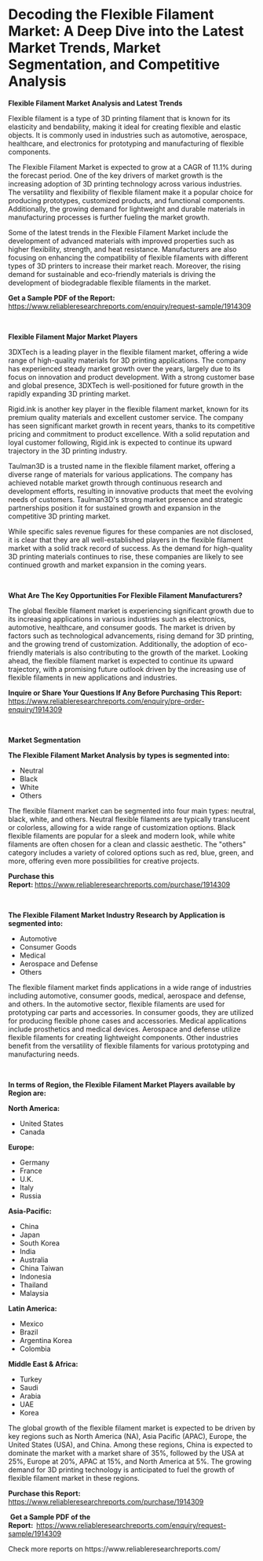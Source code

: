 <p><h1>Decoding the Flexible Filament Market: A Deep Dive into the Latest Market Trends, Market Segmentation, and Competitive Analysis</h1></p><p><strong>Flexible Filament Market Analysis and Latest Trends</strong></p>
<p><p>Flexible filament is a type of 3D printing filament that is known for its elasticity and bendability, making it ideal for creating flexible and elastic objects. It is commonly used in industries such as automotive, aerospace, healthcare, and electronics for prototyping and manufacturing of flexible components.</p><p>The Flexible Filament Market is expected to grow at a CAGR of 11.1% during the forecast period. One of the key drivers of market growth is the increasing adoption of 3D printing technology across various industries. The versatility and flexibility of flexible filament make it a popular choice for producing prototypes, customized products, and functional components. Additionally, the growing demand for lightweight and durable materials in manufacturing processes is further fueling the market growth.</p><p>Some of the latest trends in the Flexible Filament Market include the development of advanced materials with improved properties such as higher flexibility, strength, and heat resistance. Manufacturers are also focusing on enhancing the compatibility of flexible filaments with different types of 3D printers to increase their market reach. Moreover, the rising demand for sustainable and eco-friendly materials is driving the development of biodegradable flexible filaments in the market.</p></p>
<p><strong>Get a Sample PDF of the Report:&nbsp;</strong> <a href="https://www.reliableresearchreports.com/enquiry/request-sample/1914309">https://www.reliableresearchreports.com/enquiry/request-sample/1914309</a></p>
<p>&nbsp;</p>
<p><strong>Flexible Filament Major Market Players</strong></p>
<p><p>3DXTech is a leading player in the flexible filament market, offering a wide range of high-quality materials for 3D printing applications. The company has experienced steady market growth over the years, largely due to its focus on innovation and product development. With a strong customer base and global presence, 3DXTech is well-positioned for future growth in the rapidly expanding 3D printing market.</p><p>Rigid.ink is another key player in the flexible filament market, known for its premium quality materials and excellent customer service. The company has seen significant market growth in recent years, thanks to its competitive pricing and commitment to product excellence. With a solid reputation and loyal customer following, Rigid.ink is expected to continue its upward trajectory in the 3D printing industry.</p><p>Taulman3D is a trusted name in the flexible filament market, offering a diverse range of materials for various applications. The company has achieved notable market growth through continuous research and development efforts, resulting in innovative products that meet the evolving needs of customers. Taulman3D's strong market presence and strategic partnerships position it for sustained growth and expansion in the competitive 3D printing market.</p><p>While specific sales revenue figures for these companies are not disclosed, it is clear that they are all well-established players in the flexible filament market with a solid track record of success. As the demand for high-quality 3D printing materials continues to rise, these companies are likely to see continued growth and market expansion in the coming years.</p></p>
<p>&nbsp;</p>
<p><strong>What Are The Key Opportunities For Flexible Filament Manufacturers?</strong></p>
<p><p>The global flexible filament market is experiencing significant growth due to its increasing applications in various industries such as electronics, automotive, healthcare, and consumer goods. The market is driven by factors such as technological advancements, rising demand for 3D printing, and the growing trend of customization. Additionally, the adoption of eco-friendly materials is also contributing to the growth of the market. Looking ahead, the flexible filament market is expected to continue its upward trajectory, with a promising future outlook driven by the increasing use of flexible filaments in new applications and industries.</p></p>
<p><strong>Inquire or Share Your Questions If Any Before Purchasing This Report:</strong> <a href="https://www.reliableresearchreports.com/enquiry/pre-order-enquiry/1914309">https://www.reliableresearchreports.com/enquiry/pre-order-enquiry/1914309</a></p>
<p>&nbsp;</p>
<p><strong>Market Segmentation</strong></p>
<p><strong>The Flexible Filament Market Analysis by types is segmented into:</strong></p>
<p><ul><li>Neutral</li><li>Black</li><li>White</li><li>Others</li></ul></p>
<p><p>The flexible filament market can be segmented into four main types: neutral, black, white, and others. Neutral flexible filaments are typically translucent or colorless, allowing for a wide range of customization options. Black flexible filaments are popular for a sleek and modern look, while white filaments are often chosen for a clean and classic aesthetic. The "others" category includes a variety of colored options such as red, blue, green, and more, offering even more possibilities for creative projects.</p></p>
<p><strong>Purchase this Report:&nbsp;</strong><a href="https://www.reliableresearchreports.com/purchase/1914309">https://www.reliableresearchreports.com/purchase/1914309</a></p>
<p>&nbsp;</p>
<p><strong>The Flexible Filament Market Industry Research by Application is segmented into:</strong></p>
<p><ul><li>Automotive</li><li>Consumer Goods</li><li>Medical</li><li>Aerospace and Defense</li><li>Others</li></ul></p>
<p><p>The flexible filament market finds applications in a wide range of industries including automotive, consumer goods, medical, aerospace and defense, and others. In the automotive sector, flexible filaments are used for prototyping car parts and accessories. In consumer goods, they are utilized for producing flexible phone cases and accessories. Medical applications include prosthetics and medical devices. Aerospace and defense utilize flexible filaments for creating lightweight components. Other industries benefit from the versatility of flexible filaments for various prototyping and manufacturing needs.</p></p>
<p>&nbsp;</p>
<p><strong>In terms of Region, the Flexible Filament Market Players available by Region are:</strong></p>
<p>
    <p> <strong> North America: </strong>
        <ul>
            <li>United States</li>
            <li>Canada</li>
        </ul>
        </p> 
    <p> <strong> Europe: </strong>
        <ul>
            <li>Germany</li>
            <li>France</li>
            <li>U.K.</li>
            <li>Italy</li>
            <li>Russia</li>
        </ul>
        </p> 
    <p> <strong> Asia-Pacific: </strong>
        <ul>
            <li>China</li>
            <li>Japan</li>
            <li>South Korea</li>
            <li>India</li>
            <li>Australia</li>
            <li>China Taiwan</li>
            <li>Indonesia</li>
            <li>Thailand</li>
            <li>Malaysia</li>
        </ul>
        </p> 
    <p> <strong> Latin America: </strong>
        <ul>
            <li>Mexico</li>
            <li>Brazil</li>
            <li>Argentina Korea</li>
            <li>Colombia</li>
        </ul>
        </p> 
    <p> <strong> Middle East & Africa: </strong>
        <ul>
            <li>Turkey</li>
            <li>Saudi</li>
            <li>Arabia</li>
            <li>UAE</li>
            <li>Korea</li>
        </ul>
    </p>
    </p>
<p><p>The global growth of the flexible filament market is expected to be driven by key regions such as North America (NA), Asia Pacific (APAC), Europe, the United States (USA), and China. Among these regions, China is expected to dominate the market with a market share of 35%, followed by the USA at 25%, Europe at 20%, APAC at 15%, and North America at 5%. The growing demand for 3D printing technology is anticipated to fuel the growth of flexible filament market in these regions.</p></p>
<p><strong>Purchase this Report: </strong><a href="https://www.reliableresearchreports.com/purchase/1914309">https://www.reliableresearchreports.com/purchase/1914309</a></p>
<p>&nbsp;<strong>Get a Sample PDF of the Report:&nbsp;&nbsp;</strong><a href="https://www.reliableresearchreports.com/enquiry/request-sample/1914309">https://www.reliableresearchreports.com/enquiry/request-sample/1914309</a></p>
<p><strong></strong></p>
<p>Check more reports on https://www.reliableresearchreports.com/</p>